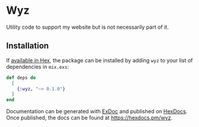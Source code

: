 # Wyz

Utility code to support my website but is not necessarily part of it.

## Installation

If [available in Hex](https://hex.pm/docs/publish), the package can be installed
by adding `wyz` to your list of dependencies in `mix.exs`:

```elixir
def deps do
  [
    {:wyz, "~> 0.1.0"}
  ]
end
```

Documentation can be generated with [ExDoc](https://github.com/elixir-lang/ex_doc)
and published on [HexDocs](https://hexdocs.pm). Once published, the docs can
be found at <https://hexdocs.pm/wyz>.
